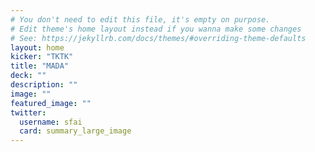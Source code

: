 ```yaml
---
# You don't need to edit this file, it's empty on purpose.
# Edit theme's home layout instead if you wanna make some changes
# See: https://jekyllrb.com/docs/themes/#overriding-theme-defaults
layout: home
kicker: "TKTK"
title: "MADA"
deck: ""
description: ""
image: ""
featured_image: ""
twitter:
  username: sfai
  card: summary_large_image
---
```


